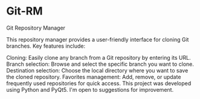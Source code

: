 # Git-RM
Git Repository Manager

This repository manager provides a user-friendly interface for cloning Git branches. Key features include:

Cloning: Easily clone any branch from a Git repository by entering its URL.
Branch selection: Browse and select the specific branch you want to clone.
Destination selection: Choose the local directory where you want to save the cloned repository.
Favorites management: Add, remove, or update frequently used repositories for quick access.
This project was developed using Python and PyQt5. I'm open to suggestions for improvement.



